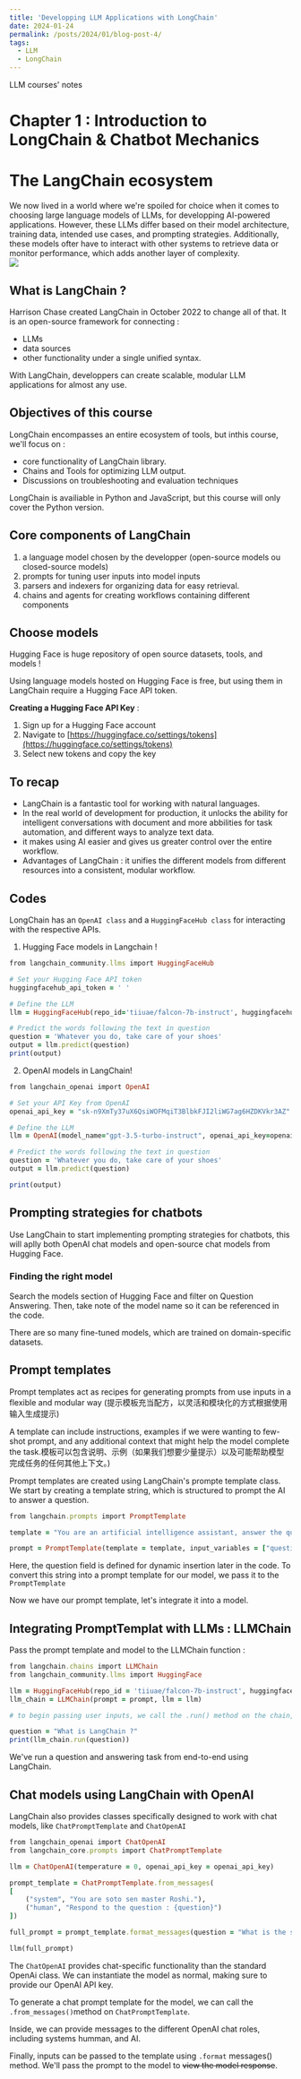 ```yaml
---
title: 'Developping LLM Applications with LongChain'
date: 2024-01-24
permalink: /posts/2024/01/blog-post-4/
tags:
  - LLM
  - LongChain
---
```

LLM courses' notes


Chapter 1 : Introduction to LongChain & Chatbot Mechanics
======

The LangChain ecosystem 
======
We now lived in a world where we're spoiled for choice when it comes to choosing large language models of LLMs, for developping AI-powered applications. However, these LLMs differ based on their model architecture, training data, intended use cases, and prompting strategies. Additionally, these models ofter have to interact with other systems to retrieve data or monitor performance, which adds another layer of complexity. 
<br/><img src='/images/llm.png'>

What is LangChain ? 
------
Harrison Chase created LangChain in October 2022 to change all of that. It is an open-source framework for connecting : 
- LLMs
- data sources
- other functionality under a single unified syntax.

With LangChain, developpers can create scalable, modular LLM applications for almost any use. 

Objectives of this course 
------

LongChain encompasses an entire ecosystem of tools, but inthis course, we'll focus on : 
- core functionality of LangChain library.
- Chains and Tools for optimizing LLM output.
- Discussions on troubleshooting and evaluation techniques

LongChain is availiable in Python and JavaScript, but this course will only cover the Python version. 

Core components of LangChain 
------
1. a language model chosen by the developper (open-source models ou closed-source models)
2. prompts for tuning user inputs into model inputs
3. parsers and indexers for organizing data for easy retrieval.
4. chains and agents for creating workflows containing different components

Choose models
------
Hugging Face is huge repository of open source datasets, tools, and models ! 

Using language models hosted on Hugging Face is free, but using them in LangChain require a Hugging Face API token. 

**Creating a Hugging Face API Key** :
1. Sign up for a Hugging Face account
2. Navigate to [https://huggingface.co/settings/tokens](https://huggingface.co/settings/tokens)
3. Select new tokens and copy the key

To recap
------
- LangChain is a fantastic tool for working with natural languages.
- In the real world of development for production, it unlocks the ability for intelligent conversations with document and more abbilities for task automation, and different ways to analyze text data.
- it makes using AI easier and gives us greater control over the entire workflow. 
- Advantages of LangChain : it unifies the different models from different resources into a consistent, modular workflow.

Codes
------
LongChain has an `OpenAI class` and a `HuggingFaceHub class` for interacting with the respective APIs.

1. Hugging Face models in Langchain ! 

```ruby
from langchain_community.llms import HuggingFaceHub

# Set your Hugging Face API token 
huggingfacehub_api_token = ' '

# Define the LLM
llm = HuggingFaceHub(repo_id='tiiuae/falcon-7b-instruct', huggingfacehub_api_token=huggingfacehub_api_token)

# Predict the words following the text in question
question = 'Whatever you do, take care of your shoes'
output = llm.predict(question)
print(output)
```
2. OpenAI models in LangChain!

```ruby
from langchain_openai import OpenAI

# Set your API Key from OpenAI
openai_api_key = "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" 

# Define the LLM
llm = OpenAI(model_name="gpt-3.5-turbo-instruct", openai_api_key=openai_api_key)

# Predict the words following the text in question
question = 'Whatever you do, take care of your shoes'
output = llm.predict(question)

print(output)
```

## Prompting strategies for chatbots

Use LangChain to start implementing prompting strategies for chatbots, this will aplly both OpenAI chat models and open-source chat models from Hugging Face. 

### Finding the right model

Search the models section of Hugging Face and filter on Question Answering. Then, take note of the model name so it can be referenced in the code. 

There are so many fine-tuned models, which are trained on domain-specific datasets. 

## Prompt templates 

Prompt templates act as recipes for generating prompts from use inputs in a flexible and modular way (提示模板充当配方，以灵活和模块化的方式根据使用输入生成提示)

A template can include instructions, examples if we were wanting to few-shot prompt, and any additional context that might help the model complete the task.模板可以包含说明、示例（如果我们想要少量提示）以及可能帮助模型完成任务的任何其他上下文。) 

Prompt templates are created using LangChain's prompte template class. We start by creating a template string, which is structured to prompt the AI to answer a question. 

```ruby
from langchain.prompts import PromptTemplate

template = "You are an artificial intelligence assistant, answer the question. {question}"

prompt = PromptTemplate(template = template, input_variables = ["question"])
```

Here, the question field is defined for dynamic insertion later in the code. To convert this string into a prompt template for our model, we pass it to the `PromptTemplate`

Now we have our prompt template, let's integrate it into a model. 

## Integrating PromptTemplat with LLMs : LLMChain

Pass the prompt template and model to the LLMChain function : 

```ruby
from langchain.chains import LLMChain
from langchain_community.llms import HuggingFace

llm = HuggingFaceHub(repo_id = 'tiiuae/falcon-7b-instruct', huggingfacehub_api_token = huggingfacehub_api_token)
llm_chain = LLMChain(prompt = prompt, llm = llm)

# to begin passing user inputs, we call the .run() method on the chain, passing the input string 

question = "What is LangChain ?"
print(llm_chain.run(question))

```
We've run a question and answering task from end-to-end using LangChain. 

## Chat models using LangChain with OpenAI

LangChain also provides classes specifically designed to work with chat models, like `ChatPromptTemplate` and `ChatOpenAI`

```ruby
from langchain_openai import ChatOpenAI
from langchain_core.prompts import ChatPromptTemplate

llm = ChatOpenAI(temperature = 0, openai_api_key = openai_api_key)

prompt_template = ChatPromptTemplate.from_messages(
[
    ("system", "You are soto sen master Roshi."),
    ("human", "Respond to the question : {question}")
])

full_prompt = prompt_template.format_messages(question = "What is the sound of one hand clapping ?")

llm(full_prompt)
```

The `ChatOpenAI` provides chat-specific functionality than the standard OpenAi class. We can instantiate the model as normal, making sure to provide our OpenAI API key. 

To generate a chat prompt template for the model, we can call the `.from_messages()`method on `ChatPromptTemplate`. 

Inside, we can provide messages to the different OpenAI chat roles, including systems humman, and AI. 

Finally, inputs can be passed to the template using `.format` messages() method. We'll pass the prompt to the model to ~~view the model response~~. 